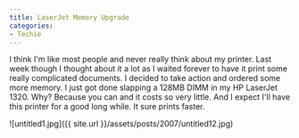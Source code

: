 ```yaml
---
title: LaserJet Memory Upgrade
categories:
- Techie
---
```


I think I'm like most people and never really think about my printer. Last week though I thought about it a lot as I waited forever to have it print some really complicated documents. I decided to take action and ordered some more memory. I just got done slapping a 128MB DIMM in my HP LaserJet 1320. Why? Because you can and it costs so very little. And I expect I'll have this printer for a good long while. It sure prints faster.


![untitled1.jpg]({{ site.url }}/assets/posts/2007/untitled12.jpg)
